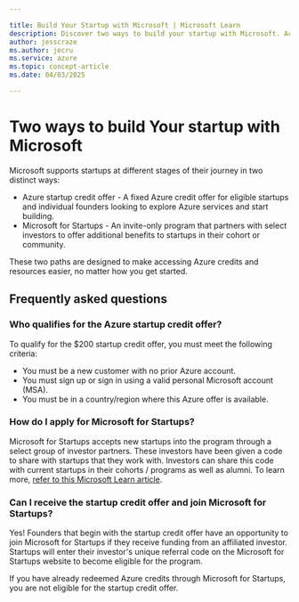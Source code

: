 ```yaml
---

title: Build Your Startup with Microsoft | Microsoft Learn
description: Discover two ways to build your startup with Microsoft. Access Azure startup credits or join Microsoft for Startups for exclusive benefits. Learn how to apply based on your startup's needs and eligibility.
author: jesscraze
ms.author: jecru
ms.service: azure
ms.topic: concept-article
ms.date: 04/03/2025

---
```


# Two ways to build Your startup with Microsoft

Microsoft supports startups at different stages of their journey in two distinct ways:

- Azure startup credit offer - A fixed Azure credit offer for eligible startups and individual founders looking to explore Azure services and start building.
- Microsoft for Startups - An invite-only program that partners with select investors to offer additional benefits to startups in their cohort or community.

These two paths are designed to make accessing Azure credits and resources easier, no matter how you get started.

## Frequently asked questions

### Who qualifies for the Azure startup credit offer?

To qualify for the $200 startup credit offer, you must meet the following criteria:

- You must be a new customer with no prior Azure account.
- You must sign up or sign in using a valid personal Microsoft account (MSA).
- You must be in a country/region where this Azure offer is available.

### How do I apply for Microsoft for Startups?

Microsoft for Startups accepts new startups into the program through a select group of investor partners. These investors have been given a code to share with startups that they work with. Investors can share this code with current startups in their cohorts / programs as well as alumni. To learn more, [refer to this Microsoft Learn article](https://learn.microsoft.com/microsoft-for-startups/application).

### Can I receive the startup credit offer and join Microsoft for Startups?

Yes! Founders that begin with the startup credit offer have an opportunity to join Microsoft for Startups if they receive funding from an affiliated investor. Startups will enter their investor's unique referral code on the Microsoft for Startups website to become eligible for the program.

If you have already redeemed Azure credits through Microsoft for Startups, you are not eligible for the startup credit offer.
